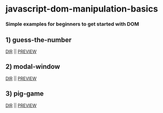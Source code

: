 # javascript-dom-manipulation-basics
### Simple  examples for beginners to get started with DOM

## 1) guess-the-number
[DIR](https://github.com/onion-milkshake/javascript-dom-manipulation-basics/tree/main/guess-the-number) || [PREVIEW](https://guess-the-number-onion.netlify.app/)

## 2) modal-window
[DIR](https://github.com/onion-milkshake/javascript-dom-manipulation-basics/tree/main/modal-window) || [PREVIEW](https://modal-window-view.netlify.app/)

## 3) pig-game
[DIR](https://github.com/onion-milkshake/javascript-dom-manipulation-basics/tree/main/pig-game) || [PREVIEW](https://pig-game-onion.netlify.app/)

